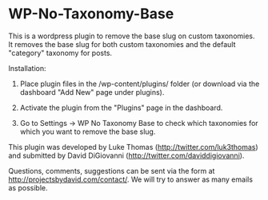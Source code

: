 WP-No-Taxonomy-Base
===================

This is a wordpress plugin to remove the base slug on custom taxonomies. It removes the base slug for both custom taxonomies and the default "category" taxonomy for posts.

Installation:

1. Place plugin files in the /wp-content/plugins/ folder (or download via the dashboard "Add New" page under plugins).

2. Activate the plugin from the "Plugins" page in the dashboard.

3. Go to Settings -> WP No Taxonomy Base to check which taxonomies for which you want to remove the base slug.

This plugin was developed by Luke Thomas (http://twitter.com/luk3thomas) and submitted by David DiGiovanni (http://twitter.com/daviddigiovanni).

Questions, comments, suggestions can be sent via the form at http://projectsbydavid.com/contact/. We will try to answer as many emails as possible.